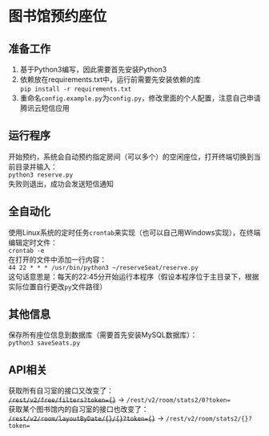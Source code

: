 # 图书馆预约座位
## 准备工作
1. 基于Python3编写，因此需要首先安装Python3
2. 依赖放在requirements.txt中，运行前需要先安装依赖的库  
`pip install -r requirements.txt`
3. 重命名`config.example.py`为`config.py`，修改里面的个人配置，注意自己申请腾讯云短信应用
## 运行程序
开始预约，系统会自动预约指定房间（可以多个）的空闲座位，打开终端切换到当前目录并输入：  
`python3 reserve.py`  
失败则退出，成功会发送短信通知
## 全自动化
使用Linux系统的定时任务`crontab`来实现（也可以自己用Windows实现），在终端编辑定时文件：  
`crontab -e`  
在打开的文件中添加一行内容：  
`44 22 * * * /usr/bin/python3 ~/reserveSeat/reserve.py`  
这句话意思是：每天的22:45分开始运行本程序（假设本程序位于主目录下，根据实际位置自行更改`py`文件路径）
## 其他信息
保存所有座位信息到数据库（需要首先安装MySQL数据库）：  
`python3 saveSeats.py`  
## API相关
获取所有自习室的接口又改变了：  
~~`/rest/v2/free/filters?token={}`~~ -> `/rest/v2/room/stats2/0?token=`  
获取某个图书馆内的自习室的接口也改变了：  
~~`/rest/v2/room/layoutByDate/{}/{}?token={}`~~ -> `/rest/v2/room/stats2/{}?token=`
